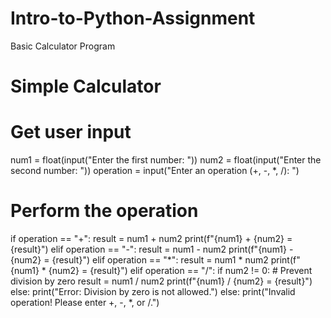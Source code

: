 # Intro-to-Python-Assignment

Basic Calculator Program


# Simple Calculator

# Get user input
num1 = float(input("Enter the first number: "))
num2 = float(input("Enter the second number: "))
operation = input("Enter an operation (+, -, *, /): ")

# Perform the operation
if operation == "+":
    result = num1 + num2
    print(f"{num1} + {num2} = {result}")
elif operation == "-":
    result = num1 - num2
    print(f"{num1} - {num2} = {result}")
elif operation == "*":
    result = num1 * num2
    print(f"{num1} * {num2} = {result}")
elif operation == "/":
    if num2 != 0:  # Prevent division by zero
        result = num1 / num2
        print(f"{num1} / {num2} = {result}")
    else:
        print("Error: Division by zero is not allowed.")
else:
    print("Invalid operation! Please enter +, -, *, or /.")
